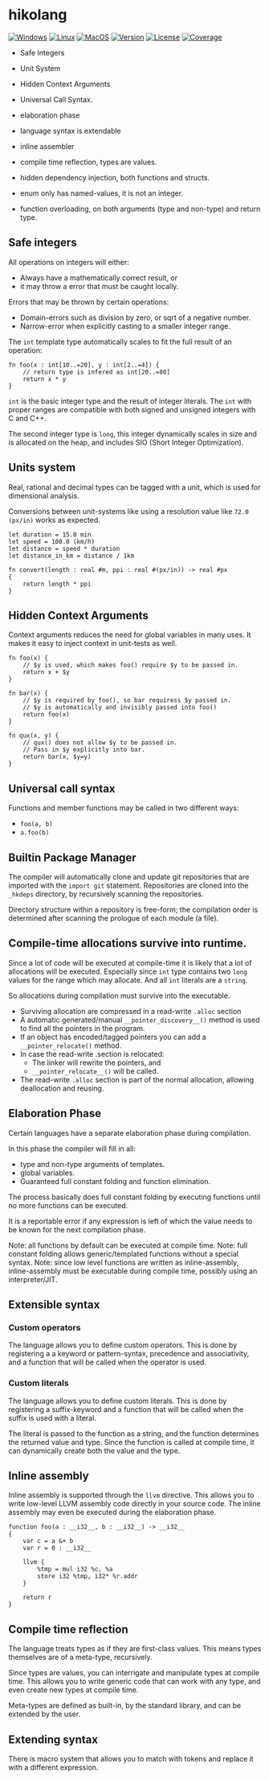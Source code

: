 # hikolang
[![Windows](https://github.com/hikoworks/hikolang/actions/workflows/build-on-windows.yml/badge.svg?branch=main)](https://github.com/hikoworks/hikolang/actions/workflows/build-on-windows.yml)
[![Linux](https://github.com/hikoworks/hikolang/actions/workflows/build-on-linux.yml/badge.svg?branch=main)](https://github.com/hikoworks/hikolang/actions/workflows/build-on-linux.yml)
[![MacOS](https://github.com/hikoworks/hikolang/actions/workflows/build-on-macos.yml/badge.svg?branch=main)](https://github.com/hikoworks/hikolang/actions/workflows/build-on-macos.yml)
[![Version](https://img.shields.io/badge/dynamic/json?url=https://raw.githubusercontent.com/hikoworks/hikolang/main/vcpkg.json&label=Latest%20Version&query=$[%27version%27]&color=blue)](https://github.com/hikoworks/hikolang/releases/latest)
[![License](https://img.shields.io/github/license/hikoworks/hikolang.svg)](https://github.com/hikoworks/hikolang/blob/main/LICENSE)
[![Coverage](https://codecov.io/github/hikoworks/hikolang/graph/badge.svg?token=P95N8UFH1D)](https://codecov.io/github/hikoworks/hikolang)

 * Safe Integers
 * Unit System
 * Hidden Context Arguments
 * Universal Call Syntax.

 * elaboration phase
 * language syntax is extendable
 * inline assembler
 * compile time reflection, types are values.
 * hidden dependency injection, both functions and structs.
 * enum only has named-values, it is not an integer.
 * function overloading, on both arguments (type and non-type) and return type.


## Safe integers

All operations on integers will either:
 * Always have a mathematically correct result, or
 * it may throw a error that must be caught locally.

Errors that may be thrown by certain operations:
 * Domain-errors such as division by zero, or sqrt of a
   negative number.
 * Narrow-error when explicitly casting to a smaller integer
   range.

The `int` template type automatically scales to fit the full
result of an operation: 

```
fn foo(x : int[10..=20], y : int[2..=4]) {
    // return type is infered as int[20..=80]
    return x * y
}
```

`int` is the basic integer type and the result of integer literals.
The `int` with proper ranges are compatible with both signed and
unsigned integers with C and C++.

The second integer type is `long`, this integer dynamically scales in size
and is allocated on the heap, and includes SIO (Short Integer Optimization).

## Units system
Real, rational and decimal types can be tagged with a unit, which is used
for dimensional analysis.

Conversions between unit-systems like using a resolution value
like `72.0 (px/in)` works as expected.

```
let duration = 15.0 min
let speed = 100.0 (km/h)
let distance = speed * duration
let distance_in_km = distance / 1km

fn convert(length : real #m, ppi : real #(px/in)) -> real #px
{
    return length * ppi
}
```

## Hidden Context Arguments
Context arguments reduces the need for global variables in many uses. It makes it easy
to inject context in unit-tests as well.

```
fn foo(x) {
    // $y is used, which makes foo() require $y to be passed in.
    return x + $y
}

fn bar(x) {
    // $y is required by foo(), so bar requiress $y passed in.
    // $y is automatically and invisibly passed into foo()
    return foo(x)
}

fn qux(x, y) {
    // qux() does not allow $y to be passed in.
    // Pass in $y explicitly into bar.
    return bar(x, $y=y)
}
```
## Universal call syntax
Functions and member functions may be called in two different ways:
 * `foo(a, b)`
 * `a.foo(b)`

## Builtin Package Manager
The compiler will automatically clone and update git repositories that
are imported with the `import git` statement. Repositories are
cloned into the `_hkdeps` directory, by recursively scanning the
repositories.

Directory structure within a repository is free-form; the compilation
order is determined after scanning the prologue of each module (a file).

## Compile-time allocations survive into runtime.
Since a lot of code will be executed at compile-time it is likely that
a lot of allocations will be executed. Especially since `int` type contains
two `long` values for the range which may allocate. And all `int` literals
are a `string`.

So allocations during compilation must survive into the executable.

 * Surviving allocation are compressed in a read-write `.alloc` section
 * A automatic generated/manual `__pointer_discovery__()` method is used to
   find all the pointers in the program.
 * If an object has encoded/tagged pointers you can add a `__pointer_relocate()`
   method.
 * In case the read-write .section is relocated:
    - The linker will rewrite the pointers, and
    - `__pointer_relocate__()` will be called.
 * The read-write `.alloc` section is part of the normal allocation,
   allowing deallocation and reusing.

## Elaboration Phase
Certain languages have a separate elaboration phase during compilation.

In this phase the compiler will fill in all:
 * type and non-type arguments of templates.
 * global variables.
 * Guaranteed full constant folding and function elimination.

The process basically does full constant folding by executing functions until no
more functions can be executed.

It is a reportable error if any expression is left of which the value needs to
be known for the next compilation phase.

Note: all functions by default can be executed at compile time. 
Note: full constant folding allows generic/templated functions without a special syntax.
Note: since low level functions are written as inline-assembly, inline-assembly must be
      executable during compile time, possibly using an interpreter/JIT.

## Extensible syntax
### Custom operators
The language allows you to define custom operators. This is done by registering a
a keyword or pattern-syntax, precedence and associativity, and a function that
will be called when the operator is used.

### Custom literals
The language allows you to define custom literals. This is done by registering a
suffix-keyword and a function that will be called when the suffix is used with a literal.

The literal is passed to the function as a string, and the function determines the
returned value and type. Since the function is called at compile time, it can
dynamically create both the value and the type.

## Inline assembly
Inline assembly is supported through the `llvm` directive. This allows you to write low-level
LLVM assembly code directly in your source code. The inline assembly may even be executed during
the elaboration phase.

```
function foo(a : __i32__, b : __i32__) -> __i32__
{
    var c = a &+ b
    var r = 0 : __i32__

    llvm {
        %tmp = mul i32 %c, %a
        store i32 %tmp, i32* %r.addr
    }

    return r
}
```

## Compile time reflection
The language treats types as if they are first-class values.
This means types themselves are of a meta-type, recursively.

Since types are values, you can interrigate and manipulate types at compile time.
This allows you to write generic code that can work with any type, and even
create new types at compile time.

Meta-types are defined as built-in, by the standard library, and can be extended
by the user.



## Extending syntax
There is macro system that allows you to match with tokens and replace it with a different expression.

